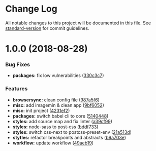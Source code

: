 # Change Log

All notable changes to this project will be documented in this file. See [standard-version](https://github.com/conventional-changelog/standard-version) for commit guidelines.

<a name="1.0.0"></a>
# 1.0.0 (2018-08-28)


### Bug Fixes

* **packages:** fix low vulnerabilities ([330c3c7](https://github.com/nothaldir/project-starter-2018/commit/330c3c7))


### Features

* **browsersync:** clean config file ([987a5f6](https://github.com/nothaldir/project-starter-2018/commit/987a5f6))
* **misc:** add imagemin & clean app ([9bf6052](https://github.com/nothaldir/project-starter-2018/commit/9bf6052))
* **misc:** init project ([4231ef2](https://github.com/nothaldir/project-starter-2018/commit/4231ef2))
* **packages:** switch babel cli to core ([5140448](https://github.com/nothaldir/project-starter-2018/commit/5140448))
* **styles:** add source map and fix linter ([a39cf99](https://github.com/nothaldir/project-starter-2018/commit/a39cf99))
* **styles:** node-sass to post-css ([bddf733](https://github.com/nothaldir/project-starter-2018/commit/bddf733))
* **styles:** switch css-next to postcss-preset-env ([21a513d](https://github.com/nothaldir/project-starter-2018/commit/21a513d))
* **stytles:** refactor breakpoints and abstracts ([b9a703e](https://github.com/nothaldir/project-starter-2018/commit/b9a703e))
* **workflow:** update workflow ([49aeb19](https://github.com/nothaldir/project-starter-2018/commit/49aeb19))
